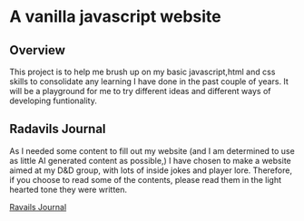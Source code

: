 # A vanilla javascript website
## Overview
This project is to help me brush up on my basic javascript,html and css skills to consolidate any learning I have done in the past couple of years. It will be a playground for me to try different ideas and different ways of developing funtionality.
## Radavils Journal
As I needed some content to fill out my website (and I am determined to use as little AI generated content as possible,) I have chosen to make a website aimed at my D&D group, with lots of inside jokes and player lore. Therefore, if you choose to read some of the contents, please read them in the light hearted tone they were written.

[Ravails Journal](https://jack070501.github.io/RadavilsJournal/)
